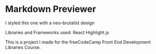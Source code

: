 # Markdown Previewer
I styled this one with a neo-brutalist design

Libraries and Frameworks used:
  React
  Highlight.js

This is a project I made for the freeCodeCamp Front End Development Libraries Course.
